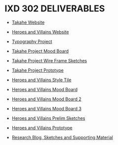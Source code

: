 IXD 302 DELIVERABLES
===========================================

+ [Takahe Website](https://aaronmcalinden.github.io/BIRD_SITE/index.html)

+ [Heroes and Villains Website](https://aaronmcalinden.github.io/heroes_and_villains/index.html)

+ [Typography Project](http://amcalinden.tumblr.com/post/152839782947/master-apprentice-web-typography-project)

+ [Takahe Project Mood Board](http://amcalinden.tumblr.com/post/155617034767/takahe-moodboard-just-some-screenshots-i-have-been)

+ [Takahe Project Wire Frame Sketches](http://amcalinden.tumblr.com/post/155617737592/takahe-project-initial-wiref-rames-some-of-my)

+ [Takahe Project Prototype](https://xd.adobe.com/view/0107ce37-bf3a-4dc4-a2b9-38ec6e1ed679/)

+ [Heroes and Villains Style Tile](http://amcalinden.tumblr.com/post/155616871072/heroes-and-villains-style-tile-i-decided-to-take-a)

+ [Heroes and Villains Mood Board](http://amcalinden.tumblr.com/post/155616045147/heroes-villains-moodboard-some-screenshots-i)

+ [Heroes and Villains Mood Board 2](http://amcalinden.tumblr.com/post/155616016642/heroes-villains-moodboard-some-screenshots-i)

+ [Heroes and Villains Mood Board 3](http://amcalinden.tumblr.com/post/152823137982/heroes-villains-moodboard)

+ [Heroes and Villains Prelim Sketches](http://amcalinden.tumblr.com/post/155617775592/heroes-and-villains-sketchbook-material-some-of)

+ [Heroes and Villains Prototype](https://xd.adobe.com/view/bee1ead4-02e9-4a7c-8d7b-4fe501158aed/)

+ [Research Blog, Sketches and Supporting Material](http://amcalinden.tumblr.com/)